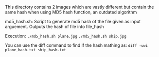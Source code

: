 This directory contains 2 images which are vastly different but contain the same hash when using MD5 hash function, an outdated algorithm

md5_hash.sh: Script to generate md5 hash of the file given as input arguement.
Outputs the hash of file into file_hash

Execution: `./md5_hash.sh plane.jpg`
	   `./md5_hash.sh ship.jpg`

You can use the diff command to find if the hash mathing as:
	`diff -uwi plane_hash.txt ship_hash.txt`
